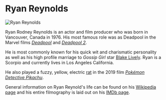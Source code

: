 # Ryan Reynolds

![Ryan Reynolds](https://media.vanityfair.com/photos/5f3aa2dcea4a2b0e8b8645ad/3:2/w_1998,h_1332,c_limit/reynolds.jpg)

Ryan Rodney Reynolds is an actor and film producer who was born in Vancouver, Canada in 1976. His most famous role was as Deadpool in the Marvel films [*Deadpool*](https://www.imdb.com/title/tt1431045/) and [*Deadpool 2*](https://www.imdb.com/title/tt5463162/?ref_=nv_sr_srsg_0).

He is most commonly known for his quick wit and charismatic personality as well as his high profile marriage to *Gossip Girl* star [Blake Lively](https://www.imdb.com/name/nm0515116/?ref_=nv_sr_srsg_0). Ryan is a Scorpio and currently lives in Los Angeles California.

He also played a fuzzy, yellow, electric [rat](https://www.youtube.com/watch?v=4pkhEyRoidk&ab_channel=Peffu) in the 2019 film [*Pokémon Detective Pikachu*](https://www.imdb.com/title/tt5884052/?ref_=nm_flmg_act_16).

General information on Ryan Reynold's life can be found on his [Wikipedia page](https://en.wikipedia.org/wiki/Ryan_Reynolds) and his entire filmography is laid out on his [IMDb page](https://www.imdb.com/name/nm0005351/).
